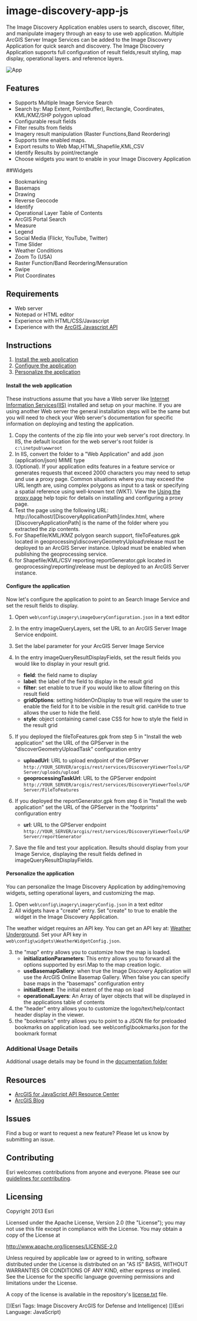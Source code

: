 # image-discovery-app-js

The Image Discovery Application enables users to search, discover, filter, and manipulate imagery through an easy to use web application. Multiple ArcGIS Server Image Services can be added to the Image Discovery Application for quick search and discovery. The Image Discovery Application supports full configuration of result fields,result styling, map display, operational layers. and reference layers.



![App](https://raw.github.com/Esri/text-and-legend-map-storytelling-template-js/master/images/storytelling-text-and-legend-map-template-js.png)

## Features

* Supports Multiple Image Service Search
* Search by: Map Extent, Point(buffer), Rectangle, Coordinates, KML/KMZ/SHP polygon upload
* Configurable result fields
* Filter results from fields
* Imagery result manipulation (Raster Functions,Band Reordering)
* Supports time enabled maps.
* Export results to Web Map,HTML,Shapefile,KML,CSV
* Identify Results by point/rectangle
* Choose widgets you want to enable in your Image Discovery Application


##Widgets

* Bookmarking
* Basemaps
* Drawing
* Reverse Geocode
* Identify
* Operational Layer Table of Contents
* ArcGIS Portal Search
* Measure
* Legend
* Social Media (Flickr, YouTube, Twitter)
* Time Slider
* Weather Conditions
* Zoom To (USA)
* Raster Function/Band Reordering/Mensuration
* Swipe
* Plot Coordinates

## Requirements

* Web server 
* Notepad or HTML editor
* Experience with HTML/CSS/Javascript
* Experience with the [ArcGIS Javascript API](http://links.esri.com/javascript)

## Instructions

1. [Install the web application](#install-the-web-application)
2. [Configure the application](#configure-the-application)
3. [Personalize the application](#personalize-the-application)

#### Install the web application

These instructions assume that you have a Web server like [Internet Information Services(IIS)](http://www.iis.net/) installed and setup on your machine. If you are using another Web server the general installation steps will be the same but you will need to check your Web server's documentation for specific information on deploying and testing the application.

1. Copy the contents of the zip file into your web server's root directory. In IIS, the default location for the web server's root folder is `c:\inetpub\wwwroot`
2. In IIS, convert the folder to a "Web Application" and add .json (application/json) MIME type
3. (Optional). If your application edits features in a feature service or generates requests that exceed 2000 characters you may need to setup and use a proxy page. Common situations where you may exceed the URL length are, using complex polygons as input to a task or specifying a spatial reference using well-known text (WKT). View the [Using the proxy page](http://help.arcgis.com/en/webapi/javascript/arcgis/jshelp/#ags_proxy) help topic for details on installing and configuring a proxy page.
4. Test the page using the following URL: http://localhost/[DiscoveryApplicationPath]/index.html, where [DiscoveryApplicationPath] is the name of the folder where you extracted the zip contents.
5. For Shapefile/KML/KMZ polygon search support, fileToFeatures.gpk located in geoprocessing\discoveryGeometryUpload\release must be deployed to an ArcGIS Server instance. Upload must be enabled when publishing the geoprocessing service.
6. for Shapefile/KML/CSV reporting reportGenerator.gpk located in geoprocessing\reporting\release must be deployed to an ArcGIS Server instance.

#### Configure the application

Now let's configure the application to point to an Search Image Service and set the result fields to display.

1. Open `web\config\imagery\imageQueryConfiguration.json` in a text editor
2. In the entry imageQueryLayers, set the URL to an ArcGIS Server Image Service endpoint.
3. Set the label parameter for your ArcGIS Server Image Service 
4. In the entry imageQueryResultDisplayFields, set the result fields you would like to display in your result grid.
    - **field**: the field name to display
    - **label**: the label of the field to display in the result grid
    - **filter**: set enable to true if you would like to allow filtering on this result field
    - **gridOptions**: setting hiddenOnDisplay to true will require the user to enable the field for it to be visible in the result grid. canHide to true allows the user to hide the field.
    - **style**: object containing camel case CSS for how to style the field in the result grid

5. If you deployed the fileToFeatures.gpk from step 5 in "Install the web application" set the URL of the GPServer in the "discoverGeometryUploadTask" configuration entry
    - **uploadUrl**: URL to upload endpoint of the GPServer `http://YOUR_SERVER/arcgis/rest/services/DiscoveryViewerTools/GPServer/uploads/upload`
    - **geoprocessingTaskUrl**: URL to the GPServer endpoint `http://YOUR_SERVER/arcgis/rest/services/DiscoveryViewerTools/GPServer/FileToFeatures`


6. If you deployed the reportGenerator.gpk from step 6 in "Install the web application" set the URL of the GPServer in the "footprints" configuration entry
    - **url**: URL to the GPServer endpoint `http://YOUR_SERVER/arcgis/rest/services/DiscoveryViewerTools/GPServer/reportGenerator`



7. Save the file and test your application. Results should display from your Image Service, displaying the result fields defined in imageQueryResultDisplayFields.

#### Personalize the application

You can personalize the Image Discovery Application by adding/removing widgets, setting operational layers, and customizing the map.

1. Open `web\config\imagery\imageryConfig.json` in a text editor
2. All widgets have a "create" entry. Set "create" to true to enable the widget in the Image Discovery Application.

The weather widget requires an API key. You can get an API key at: [Weather Underground](http://www.wunderground.com/weather/api/d/docs). Set your API key in `web\config\widgets\WeatherWidgetConfig.json`.

3. the "map" entry allows you to customize how the map is loaded. 
   - **initializationParameters**: This entry allows you to forward all the options supported by esri.Map to the map creation logic.
   - **useBasemapGallery**: when true the Image Discovery Application will use the ArcGIS Online Basemap Gallery. When false you can specify base maps in the "basemaps" configuration entry
   - **initialExtent**: The initial extent of the map on load
   - **operationalLayers**: An Array of layer objects that will be displayed in the applications table of contents
4. the "header" entry allows you to customize the logo/text/help/contact header display in the viewer.
5. the "bookmarks" entry allows you to point to a JSON file for preloaded bookmarks on application load. see web\config\bookmarks.json for the bookmark format

### Additional Usage Details

Additional usage details may be found in the [documentation folder](documentation/README.md)

## Resources

* [ArcGIS for JavaScript API Resource Center](http://help.arcgis.com/en/webapi/javascript/arcgis/index.html)
* [ArcGIS Blog](http://blogs.esri.com/esri/arcgis/)

## Issues

Find a bug or want to request a new feature?  Please let us know by submitting an issue.

## Contributing

Esri welcomes contributions from anyone and everyone. Please see our [guidelines for contributing](https://github.com/esri/contributing).

## Licensing
Copyright 2013 Esri

Licensed under the Apache License, Version 2.0 (the "License");
you may not use this file except in compliance with the License.
You may obtain a copy of the License at

   http://www.apache.org/licenses/LICENSE-2.0

Unless required by applicable law or agreed to in writing, software
distributed under the License is distributed on an "AS IS" BASIS,
WITHOUT WARRANTIES OR CONDITIONS OF ANY KIND, either express or implied.
See the License for the specific language governing permissions and
limitations under the License.

A copy of the license is available in the repository's [license.txt](license.txt) file.

[](Esri Tags: Image Discovery ArcGIS for Defense and Intelligence)
[](Esri Language: JavaScript)
